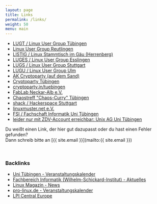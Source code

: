 ```yaml
---
layout: page
title: Links
permalink: /links/
weight: 50
menu: main
---
```


* <a href="http://tuebingen.linux.de" target="_blank">LUGT / Linux User Group Tübingen</a>
* <a href="http://www.lug-reutlingen.de" target="_blank">Linux User Group Reutlingen</a>
* <a href="http://www.listig.org" target="_blank">LISTIG / Linux Stammtisch im Gäu (Herrenberg)</a>
* <a href="http://www.lisas.de" target="_blank">LUGES / Linux User Group Esslingen</a>
* <a href="http://www.lug-s.org" target="_blank">LUGS / Linux User Group Stuttgart</a>
* <a href="http://www.lugulm.de" target="_blank">LUGU / Linux User Group Ulm</a>
* <a href="https://www.fsi.uni-tuebingen.de/mailman/listinfo/crypto" target="_blank">AK Cryptoparty (auf dem Sand)</a>
* <a href="http://www.cryptoparty-tuebingen.de" target="_blank">Cryptoparty Tübingen</a>
* <a href="http://www.cryptoparty.in/tuebingen" target="_blank">cryptoparty.in/tuebingen</a>
* <a href="http://www.fablab-neckar-alb.org" target="_blank">FabLab Neckar-Alb e.V.</a>
* <a href="http://www.chaostreff-tuebingen.de" target="_blank">Chaostreff "Chaos-Curry" Tübingen</a>
* <a href="http://www.shackspace.de" target="_blank">shack / Hackerspace Stuttgart</a>
* <a href="http://www.linuxmuster.net" target="_blank">linuxmuster.net e.V.</a>
* <a href="https://www.fsi.uni-tuebingen.de" target="_blank">FSI / Fachschaft Informatik Uni Tübingen</a>
* <a href="https://moodle02.zdv.uni-tuebingen.de/course/view.php?id=995" target="_blank">leider nur mit ZDV-Account erreichbar: Unix AG Uni Tübingen </a>

Du weißt einen Link, der hier gut dazupasst oder du hast einen Fehler gefunden?<br />
Dann schreib bitte an [{{ site.email }}](mailto:{{ site.email }})

<br/>

### Backlinks

* <a href="http://www.uni-tuebingen.de/aktuelles/veranstaltungskalender/kongresse-und-tagungen.html" target="_blank">Uni Tübingen - Veranstaltungskalender</a>
* <a href="http://www.wsi.uni-tuebingen.de/aktuelles.html" target="_blank">Fachbereich Informatik (Wilhelm-Schickard-Institut) - Aktuelles</a>
* <a href="http://www.linux-magazin.de/NEWS/Tuebix-Linuxtag-in-Tuebingen" target="_blank">Linux Magazin - News</a>
* <a href="http://www.pro-linux.de/kalender/2/3188/tuebix-linuxtag-in-tuebingen.html" target="_blank">pro-linux.de - Veranstaltungskalender</a>
* <a href="http://www.lpice.eu/de/home.html" target="_blank">LPI Central Europe</a>

<!-- * <a href="https://m.facebook.com/story.php?story_fbid=1127156400644331&id=116998584993456&refid=17&_ft_=top_level_post_id.1127156400644331&__tn__=*s" target="_blank">Uni Tübingen (FB)</a> 
* <a href="http://www.lug-reutlingen.de" target="_blank">Linux User Group Reutlingen</a>
* <a href="" target="_blank"></a>
* <a href="" target="_blank"></a>
* <a href="" target="_blank"></a> -->
